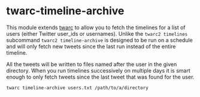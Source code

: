 # twarc-timeline-archive

This module extends [twarc] to allow you to fetch the timelines for a list of
users (either Twitter user_ids or usernames). Unlike the `twarc2 timelines`
subcommand `twarc2 timeline-archive` is designed to be run on a schedule and
will only fetch new tweets since the last run instead of the entire timeline.

All the tweets will be written to files named after the user in the given
directory. When you run timelines successively on multiple days it is smart
enough to only fetch tweets since the last tweet that was found for the user.

    twarc timeline-archive users.txt /path/to/a/directory

[twarc]: https://github.com/docnow/twarc
